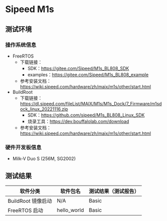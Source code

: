 # Sipeed M1s

## 测试环境

### 操作系统信息

- FreeRTOS
  - 下载链接：
    - SDK：https://gitee.com/Sipeed/M1s_BL808_SDK
    - examples：https://gitee.com/Sipeed/M1s_BL808_example
  - 参考安装文档：https://wiki.sipeed.com/hardware/zh/maix/m1s/other/start.html
- BuildRoot
  - 下载链接：https://dl.sipeed.com/fileList/MAIX/M1s/M1s_Dock/7_Firmware/m1sdock_linux_20221116.zip
    - SDK：https://github.com/sipeed/M1s_BL808_Linux_SDK
    - 烧录工具：https://dev.bouffalolab.com/download
  - 参考安装文档：https://wiki.sipeed.com/hardware/zh/maix/m1s/other/start.html

### 硬件开发板信息

- Milk-V Duo S (256M, SG2002)

## 测试结果

| 软件分类           | 软件包名    | 测试结果（测试报告） |
|------------------|-------------|------------------|
| BuildRoot 镜像启动 | N/A        | Basic            |
| FreeRTOS 启动     | hello_world | Basic             |

[BuildRoot]: ./BuildRoot/README.md
[FreeRTOS]: ./FreeRTOS/README.md
